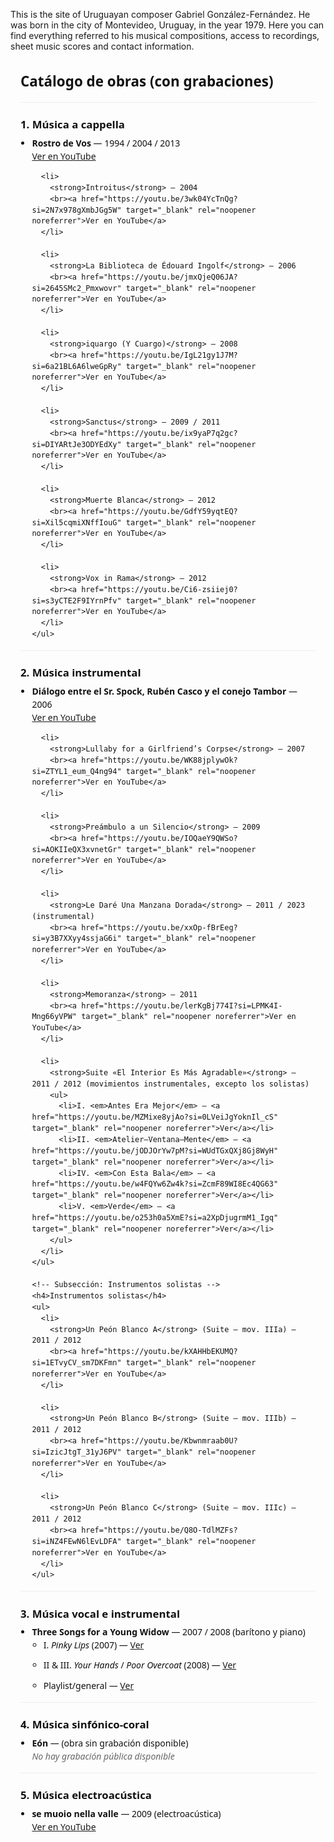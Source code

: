 This is the site of Uruguayan composer Gabriel González-Fernández. He was born in the city of Montevideo, Uruguay, in the year 1979. Here you can find everything referred to his musical compositions, access to recordings, sheet music scores and contact information.
<!DOCTYPE html>
<html lang="es">
<head>
<meta charset="UTF-8">
<meta name="viewport" content="width=device-width, initial-scale=1.0">
<title>Gabriel González Fernández - Sitio Oficial</title>
<link rel="stylesheet" href="estilos.css">
</head>
<body>

<!-- Catálogo definitivo: Obras con grabaciones -->
<section id="catalogo-obras" aria-labelledby="catalogo-obras-title">
  <h2 id="catalogo-obras-title">Catálogo de obras (con grabaciones)</h2>

  <!-- 1) Música a cappella -->
  <section id="a-cappella" aria-labelledby="a-cappella-title" class="categoria">
    <h3 id="a-cappella-title">1. Música a cappella</h3>
    <ul>
      <li>
        <strong>Rostro de Vos</strong> — 1994 / 2004 / 2013
        <br><a href="https://youtu.be/5KfO07FJOCg?si=hdgVto8p0r-zPhq7" target="_blank" rel="noopener noreferrer">Ver en YouTube</a>
      </li>

      <li>
        <strong>Introitus</strong> — 2004
        <br><a href="https://youtu.be/3wk04YcTnQg?si=2N7x978gXmbJGg5W" target="_blank" rel="noopener noreferrer">Ver en YouTube</a>
      </li>

      <li>
        <strong>La Biblioteca de Édouard Ingolf</strong> — 2006
        <br><a href="https://youtu.be/jmxQjeQ06JA?si=2645SMc2_Pmxwovr" target="_blank" rel="noopener noreferrer">Ver en YouTube</a>
      </li>

      <li>
        <strong>iquargo (Y Cuargo)</strong> — 2008
        <br><a href="https://youtu.be/IgL21gy1J7M?si=6a21BL6A6lweGpRy" target="_blank" rel="noopener noreferrer">Ver en YouTube</a>
      </li>

      <li>
        <strong>Sanctus</strong> — 2009 / 2011
        <br><a href="https://youtu.be/ix9yaP7q2gc?si=DIYARtJe3ODYEdXy" target="_blank" rel="noopener noreferrer">Ver en YouTube</a>
      </li>

      <li>
        <strong>Muerte Blanca</strong> — 2012
        <br><a href="https://youtu.be/GdfY59yqtEQ?si=Xil5cqmiXNffIouG" target="_blank" rel="noopener noreferrer">Ver en YouTube</a>
      </li>

      <li>
        <strong>Vox in Rama</strong> — 2012
        <br><a href="https://youtu.be/Ci6-zsiiej0?si=s3yCTE2F9IYrnPfv" target="_blank" rel="noopener noreferrer">Ver en YouTube</a>
      </li>
    </ul>
  </section>

  <!-- 2) Música instrumental -->
  <section id="instrumental" aria-labelledby="instrumental-title" class="categoria">
    <h3 id="instrumental-title">2. Música instrumental</h3>
    <ul>
      <li>
        <strong>Diálogo entre el Sr. Spock, Rubén Casco y el conejo Tambor</strong> — 2006
        <br><a href="https://youtu.be/ztYW3r7X9-E?si=PTqk0XvK-kPjodng" target="_blank" rel="noopener noreferrer">Ver en YouTube</a>
      </li>

      <li>
        <strong>Lullaby for a Girlfriend’s Corpse</strong> — 2007
        <br><a href="https://youtu.be/WK88jplywOk?si=ZTYL1_eum_Q4ng94" target="_blank" rel="noopener noreferrer">Ver en YouTube</a>
      </li>

      <li>
        <strong>Preámbulo a un Silencio</strong> — 2009
        <br><a href="https://youtu.be/IOQaeY9QWSo?si=AOKIIeQX3xvnetGr" target="_blank" rel="noopener noreferrer">Ver en YouTube</a>
      </li>

      <li>
        <strong>Le Daré Una Manzana Dorada</strong> — 2011 / 2023 (instrumental)
        <br><a href="https://youtu.be/xxOp-fBrEeg?si=y3B7XXyy4ssjaG6i" target="_blank" rel="noopener noreferrer">Ver en YouTube</a>
      </li>

      <li>
        <strong>Memoranza</strong> — 2011
        <br><a href="https://youtu.be/lerKgBj774I?si=LPMK4I-Mng66yVPW" target="_blank" rel="noopener noreferrer">Ver en YouTube</a>
      </li>

      <li>
        <strong>Suite «El Interior Es Más Agradable»</strong> — 2011 / 2012 (movimientos instrumentales, excepto los solistas)
        <ul>
          <li>I. <em>Antes Era Mejor</em> — <a href="https://youtu.be/MZMixe8yjAo?si=0LVeiJgYoknIl_cS" target="_blank" rel="noopener noreferrer">Ver</a></li>
          <li>II. <em>Atelier–Ventana–Mente</em> — <a href="https://youtu.be/jODJOrYw7pM?si=WUdTGxQXj8Gj8WyH" target="_blank" rel="noopener noreferrer">Ver</a></li>
          <li>IV. <em>Con Esta Bala</em> — <a href="https://youtu.be/w4FQYw6Zw4k?si=ZcmF89WI8Ec4QG63" target="_blank" rel="noopener noreferrer">Ver</a></li>
          <li>V. <em>Verde</em> — <a href="https://youtu.be/o253h0a5XmE?si=a2XpDjugrmM1_Igq" target="_blank" rel="noopener noreferrer">Ver</a></li>
        </ul>
      </li>
    </ul>

    <!-- Subsección: Instrumentos solistas -->
    <h4>Instrumentos solistas</h4>
    <ul>
      <li>
        <strong>Un Peón Blanco A</strong> (Suite — mov. IIIa) — 2011 / 2012
        <br><a href="https://youtu.be/kXAHHbEKUMQ?si=1ETvyCV_sm7DKFmn" target="_blank" rel="noopener noreferrer">Ver en YouTube</a>
      </li>

      <li>
        <strong>Un Peón Blanco B</strong> (Suite — mov. IIIb) — 2011 / 2012
        <br><a href="https://youtu.be/Kbwnmraab0U?si=IzicJtgT_31yJ6PV" target="_blank" rel="noopener noreferrer">Ver en YouTube</a>
      </li>

      <li>
        <strong>Un Peón Blanco C</strong> (Suite — mov. IIIc) — 2011 / 2012
        <br><a href="https://youtu.be/Q8O-TdlMZFs?si=iNZ4FEwN6lEvLDFA" target="_blank" rel="noopener noreferrer">Ver en YouTube</a>
      </li>
    </ul>
  </section>

  <!-- 3) Música vocal e instrumental -->
  <section id="vocal-instrumental" aria-labelledby="vocal-instrumental-title" class="categoria">
    <h3 id="vocal-instrumental-title">3. Música vocal e instrumental</h3>
    <ul>
      <li>
        <strong>Three Songs for a Young Widow</strong> — 2007 / 2008 (barítono y piano)
        <ul>
          <li>I. <em>Pinky Lips</em> (2007) — <a href="https://youtu.be/lbVJnAz3ASg?si=5BOHnkXulUA3hMfy" target="_blank" rel="noopener noreferrer">Ver</a></li>
          <li>II &amp; III. <em>Your Hands</em> / <em>Poor Overcoat</em> (2008) — <a href="https://youtu.be/zJfEM0BVKMs?si=LdJY6aN8EWdF30E2" target="_blank" rel="noopener noreferrer">Ver</a></li>
          <li>Playlist/general — <a href="https://youtu.be/XbvvZrIXMdk?si=i1Id3DKGS8yyaxof" target="_blank" rel="noopener noreferrer">Ver</a></li>
        </ul>
      </li>
    </ul>
  </section>

  <!-- 4) Música sinfónico-coral -->
  <section id="sinfonico-coral" aria-labelledby="sinfonico-coral-title" class="categoria">
    <h3 id="sinfonico-coral-title">4. Música sinfónico-coral</h3>
    <ul>
      <li>
        <strong>Eón</strong> — (obra sin grabación disponible)
        <br><span style="font-style:italic;color:#666;">No hay grabación pública disponible</span>
      </li>
    </ul>
  </section>

  <!-- 5) Música electroacústica -->
  <section id="electroacustica" aria-labelledby="electroacustica-title" class="categoria">
    <h3 id="electroacustica-title">5. Música electroacústica</h3>
    <ul>
      <li>
        <strong>se muoio nella valle</strong> — 2009 (electroacústica)
        <br><a href="https://youtu.be/xikW0a8ojl0?si=NCoOalbqgRG07ahv" target="_blank" rel="noopener noreferrer">Ver en YouTube</a>
      </li>
    </ul>
  </section>
</section>

<!-- Estilos básicos: copia esto a tu CSS si prefieres -->
<style>
  #catalogo-obras { max-width:1000px; margin:1.2rem auto; padding:0 1rem; font-family: system-ui, -apple-system, "Segoe UI", Roboto, "Helvetica Neue", Arial; color:#111; line-height:1.5; }
  .categoria { margin-top:1rem; border-top:1px solid rgba(0,0,0,0.06); padding-top:0.8rem; }
  h2 { font-size:1.4rem; margin-bottom:0.6rem; }
  h3 { font-size:1.05rem; margin:0.6rem 0 0.4rem; }
  h4 { margin:0.4rem 0 0.2rem; font-size:0.98rem; }
  ul { margin:0.35rem 0 1rem 1.15rem; padding:0; }
  li { margin-bottom:0.7rem; }
  a { text-decoration:underline; }
  em { font-style:italic; }
  strong { color:#111; }
  @media (max-width:640px) {
    #catalogo-obras { padding:0 0.6rem; }
  }
</style>
